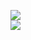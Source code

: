 ![](https://github-readme-stats.vercel.app/api?username=MarianaTThainara&theme=monokai&hide_border=false&include_all_commits=false&count_private=false)<br/>
![](https://github-readme-streak-stats.herokuapp.com/?user=MarianaTThainara&theme=monokai&hide_border=false)<br/>

